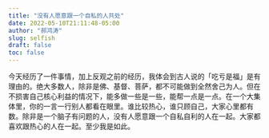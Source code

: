 ```yaml
---
title: "没有人愿意跟一个自私的人共处"
date: 2022-05-10T21:11:48-05:00
author: "郝鸿涛"
slug: selfish
draft: false
toc: false
---
```


今天经历了一件事情，加上反观之前的经历，我体会到古人说的「吃亏是福」是有理由的。绝大多数人，除非是佛、基督、菩萨，都不可能做到全然舍己为人。但在不损害自己核心利益的情况下，能多做一些是一些，能帮一点是一点。在一个大集体里，你的一言一行别人都看在眼里。谁比较热心，谁只顾自己，大家心里都有数。除非是一个脑子有问题的人，没有人愿意跟一个自私自利的人在一起。大家都喜欢跟热心的人在一起。至少我是如此。